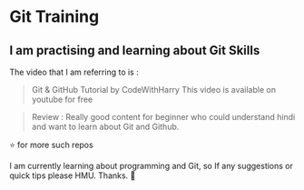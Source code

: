 # Git Training

## I am practising and learning about Git Skills

The video that I am referring to is :
> Git & GitHub Tutorial by CodeWithHarry 
This video is available on youtube for free

> Review : Really good content for beginner who could understand hindi and want to learn about Git and Github.

⭐ for more such repos

I am currently learning about programming and Git, so If any suggestions or quick tips please HMU. Thanks. 🙌